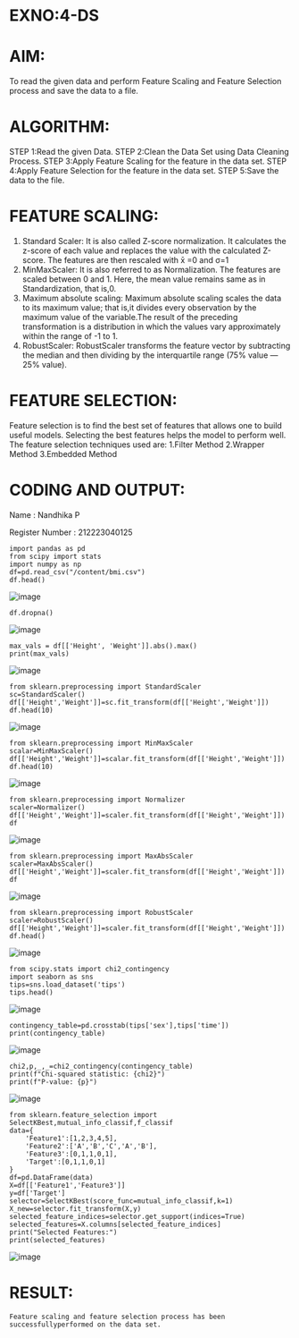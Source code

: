# EXNO:4-DS
# AIM:
To read the given data and perform Feature Scaling and Feature Selection process and save the
data to a file.

# ALGORITHM:
STEP 1:Read the given Data.
STEP 2:Clean the Data Set using Data Cleaning Process.
STEP 3:Apply Feature Scaling for the feature in the data set.
STEP 4:Apply Feature Selection for the feature in the data set.
STEP 5:Save the data to the file.

# FEATURE SCALING:
1. Standard Scaler: It is also called Z-score normalization. It calculates the z-score of each value and replaces the value with the calculated Z-score. The features are then rescaled with x̄ =0 and σ=1
2. MinMaxScaler: It is also referred to as Normalization. The features are scaled between 0 and 1. Here, the mean value remains same as in Standardization, that is,0.
3. Maximum absolute scaling: Maximum absolute scaling scales the data to its maximum value; that is,it divides every observation by the maximum value of the variable.The result of the preceding transformation is a distribution in which the values vary approximately within the range of -1 to 1.
4. RobustScaler: RobustScaler transforms the feature vector by subtracting the median and then dividing by the interquartile range (75% value — 25% value).

# FEATURE SELECTION:
Feature selection is to find the best set of features that allows one to build useful models. Selecting the best features helps the model to perform well.
The feature selection techniques used are:
1.Filter Method
2.Wrapper Method
3.Embedded Method

# CODING AND OUTPUT:

 Name : Nandhika P

 Register Number : 212223040125

```
import pandas as pd
from scipy import stats
import numpy as np
df=pd.read_csv("/content/bmi.csv")
df.head()
```

![image](https://github.com/user-attachments/assets/b27936e6-a167-4093-b9f4-b07893d9121a)

```
df.dropna()
```

![image](https://github.com/user-attachments/assets/0d8c3b19-c77d-497f-84dc-897328487f69)

```
max_vals = df[['Height', 'Weight']].abs().max()
print(max_vals)
```

![image](https://github.com/user-attachments/assets/4772d234-84e7-4322-9e11-a161e7708303)

```
from sklearn.preprocessing import StandardScaler
sc=StandardScaler()
df[['Height','Weight']]=sc.fit_transform(df[['Height','Weight']])
df.head(10)
```

![image](https://github.com/user-attachments/assets/552dd1b7-59b1-4f65-aa02-1850bda3550d)

```
from sklearn.preprocessing import MinMaxScaler
scalar=MinMaxScaler()
df[['Height','Weight']]=scalar.fit_transform(df[['Height','Weight']])
df.head(10)
```

![image](https://github.com/user-attachments/assets/142b4d30-871a-4f0a-b79d-e4cbac1e396d)

```
from sklearn.preprocessing import Normalizer
scaler=Normalizer()
df[['Height','Weight']]=scaler.fit_transform(df[['Height','Weight']])
df
```

![image](https://github.com/user-attachments/assets/68acbfe7-36be-43e1-ac2f-83855f3082d3)

```
from sklearn.preprocessing import MaxAbsScaler
scaler=MaxAbsScaler()
df[['Height','Weight']]=scaler.fit_transform(df[['Height','Weight']])
df
```

![image](https://github.com/user-attachments/assets/b55c6651-e63b-4640-96dd-e01d396ba4bb)

```
from sklearn.preprocessing import RobustScaler
scaler=RobustScaler()
df[['Height','Weight']]=scaler.fit_transform(df[['Height','Weight']])
df.head()
```

![image](https://github.com/user-attachments/assets/7c514574-e1e9-4e9c-962b-d8855d787ed9)

```
from scipy.stats import chi2_contingency
import seaborn as sns
tips=sns.load_dataset('tips')
tips.head()

```
![image](https://github.com/user-attachments/assets/5ca9640b-02cc-4746-aa90-1bbebe252264)

```
contingency_table=pd.crosstab(tips['sex'],tips['time'])
print(contingency_table)
```
![image](https://github.com/user-attachments/assets/c5ce430c-d5f3-4c71-b24b-8959f9a05ad1)

```
chi2,p,_,_=chi2_contingency(contingency_table)
print(f"Chi-squared statistic: {chi2}")
print(f"P-value: {p}")
```

![image](https://github.com/user-attachments/assets/ef24a304-d0df-4406-8b55-f6c8998f6954)

```
from sklearn.feature_selection import SelectKBest,mutual_info_classif,f_classif
data={
    'Feature1':[1,2,3,4,5],
    'Feature2':['A','B','C','A','B'],
    'Feature3':[0,1,1,0,1],
    'Target':[0,1,1,0,1]
}
df=pd.DataFrame(data)
X=df[['Feature1','Feature3']]
y=df['Target']
selector=SelectKBest(score_func=mutual_info_classif,k=1)
X_new=selector.fit_transform(X,y)
selected_feature_indices=selector.get_support(indices=True)
selected_features=X.columns[selected_feature_indices]
print("Selected Features:")
print(selected_features)
```

![image](https://github.com/user-attachments/assets/c1a0a8a0-c93c-493f-a064-60d7fbf1ef42)


# RESULT:

    Feature scaling and feature selection process has been successfullyperformed on the data set.
